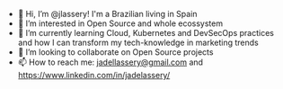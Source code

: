 - 👋 Hi, I’m @jlassery! I'm a Brazilian living in Spain
- 👀 I’m interested in Open Source and whole ecossystem 
- 🌱 I’m currently learning Cloud, Kubernetes and DevSecOps practices and how I can transform my tech-knowledge in marketing trends 
- 💞️ I’m looking to collaborate on Open Source projects 
- 📫 How to reach me: jadellassery@gmail.com and https://www.linkedin.com/in/jadelassery/

<!---
jlassery/jlassery is a ✨ special ✨ repository because its `README.md` (this file) appears on your GitHub profile.
You can click the Preview link to take a look at your changes.
--->
